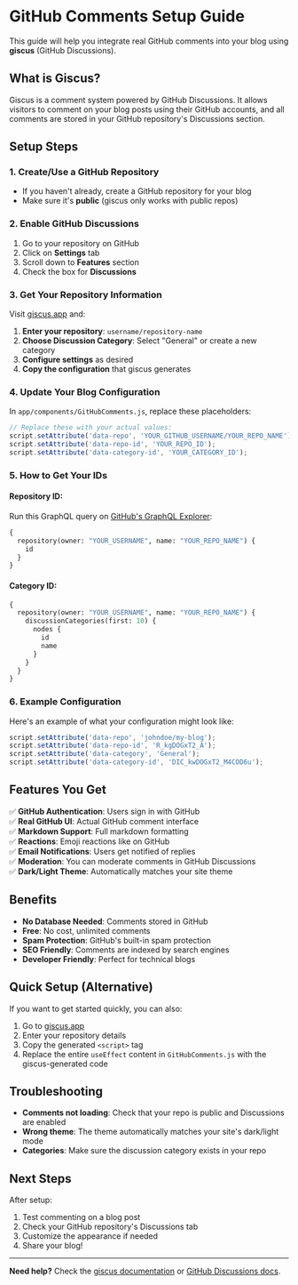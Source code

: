 # GitHub Comments Setup Guide

This guide will help you integrate real GitHub comments into your blog using **giscus** (GitHub Discussions).

## What is Giscus?

Giscus is a comment system powered by GitHub Discussions. It allows visitors to comment on your blog posts using their GitHub accounts, and all comments are stored in your GitHub repository's Discussions section.

## Setup Steps

### 1. Create/Use a GitHub Repository

- If you haven't already, create a GitHub repository for your blog
- Make sure it's **public** (giscus only works with public repos)

### 2. Enable GitHub Discussions

1. Go to your repository on GitHub
2. Click on **Settings** tab
3. Scroll down to **Features** section
4. Check the box for **Discussions**

### 3. Get Your Repository Information

Visit [giscus.app](https://giscus.app) and:

1. **Enter your repository**: `username/repository-name`
2. **Choose Discussion Category**: Select "General" or create a new category
3. **Configure settings** as desired
4. **Copy the configuration** that giscus generates

### 4. Update Your Blog Configuration

In `app/components/GitHubComments.js`, replace these placeholders:

```javascript
// Replace these with your actual values:
script.setAttribute('data-repo', 'YOUR_GITHUB_USERNAME/YOUR_REPO_NAME');
script.setAttribute('data-repo-id', 'YOUR_REPO_ID');
script.setAttribute('data-category-id', 'YOUR_CATEGORY_ID');
```

### 5. How to Get Your IDs

#### Repository ID:
Run this GraphQL query on [GitHub's GraphQL Explorer](https://docs.github.com/en/graphql/overview/explorer):
```graphql
{
  repository(owner: "YOUR_USERNAME", name: "YOUR_REPO_NAME") {
    id
  }
}
```

#### Category ID:
```graphql
{
  repository(owner: "YOUR_USERNAME", name: "YOUR_REPO_NAME") {
    discussionCategories(first: 10) {
      nodes {
        id
        name
      }
    }
  }
}
```

### 6. Example Configuration

Here's an example of what your configuration might look like:

```javascript
script.setAttribute('data-repo', 'johndoe/my-blog');
script.setAttribute('data-repo-id', 'R_kgDOGxT2_A');
script.setAttribute('data-category', 'General');
script.setAttribute('data-category-id', 'DIC_kwDOGxT2_M4COD6u');
```

## Features You Get

✅ **GitHub Authentication**: Users sign in with GitHub  
✅ **Real GitHub UI**: Actual GitHub comment interface  
✅ **Markdown Support**: Full markdown formatting  
✅ **Reactions**: Emoji reactions like on GitHub  
✅ **Email Notifications**: Users get notified of replies  
✅ **Moderation**: You can moderate comments in GitHub Discussions  
✅ **Dark/Light Theme**: Automatically matches your site theme  

## Benefits

- **No Database Needed**: Comments stored in GitHub
- **Free**: No cost, unlimited comments
- **Spam Protection**: GitHub's built-in spam protection
- **SEO Friendly**: Comments are indexed by search engines
- **Developer Friendly**: Perfect for technical blogs

## Quick Setup (Alternative)

If you want to get started quickly, you can also:

1. Go to [giscus.app](https://giscus.app)
2. Enter your repository details
3. Copy the generated `<script>` tag
4. Replace the entire `useEffect` content in `GitHubComments.js` with the giscus-generated code

## Troubleshooting

- **Comments not loading**: Check that your repo is public and Discussions are enabled
- **Wrong theme**: The theme automatically matches your site's dark/light mode
- **Categories**: Make sure the discussion category exists in your repo

## Next Steps

After setup:
1. Test commenting on a blog post
2. Check your GitHub repository's Discussions tab
3. Customize the appearance if needed
4. Share your blog!

---

**Need help?** Check the [giscus documentation](https://giscus.app) or [GitHub Discussions docs](https://docs.github.com/en/discussions). 